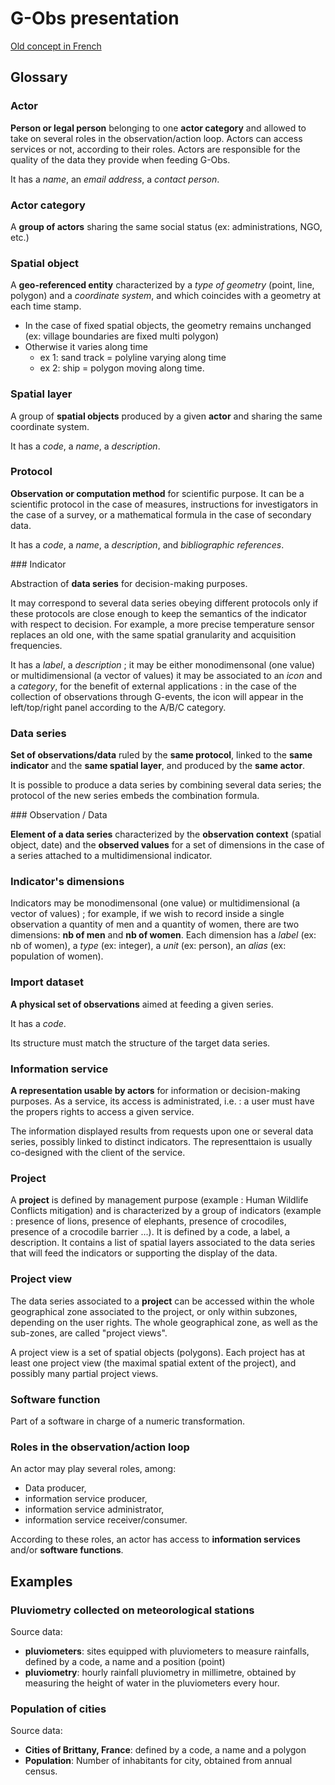 # G-Obs presentation

[Old concept in French](./old_french_doc)

## Glossary

### Actor

**Person or legal person** belonging to one **actor category** and allowed to take on several roles in the observation/action loop. Actors can access services or not, according to their roles. Actors are responsible for the quality of the data they provide when feeding G-Obs.

It has a _name_, an _email address_, a _contact person_.

### Actor category

A **group of actors** sharing the same social status (ex: administrations, NGO, etc.)

### Spatial object

A **geo-referenced entity** characterized by a _type of geometry_ (point, line, polygon) and a _coordinate system_, and which coincides with a geometry at each time stamp.

* In the case of fixed spatial objects, the geometry remains unchanged (ex: village boundaries are fixed multi polygon)
* Otherwise it varies along time
    - ex 1: sand track = polyline varying along time
    - ex 2: ship = polygon moving along time.

### Spatial layer

A group of **spatial objects** produced by a given **actor** and sharing the same coordinate system.

It has a _code_, a _name_, a _description_.

### Protocol

**Observation or computation method** for scientific purpose. It can be a scientific protocol in the case of measures, instructions for investigators in the case of a survey, or a mathematical formula in the case of secondary data.

It has a _code_, a _name_, a _description_, and _bibliographic references_.

### Indicator

Abstraction of **data series** for decision-making purposes.

It may correspond to several data series obeying different protocols only if these protocols are close enough to keep the semantics of the indicator with respect to decision. For example, a more precise temperature sensor replaces an old one, with the same spatial granularity and acquisition frequencies.

It has a _label_, a _description_ ; it may be either monodimensonal (one value) or multidimensional (a vector of values)
it may be associated to an _icon_ and a _category_, for the benefit of external applications : in the case of the collection of observations through G-events, the icon will appear in the left/top/right panel according to the A/B/C category.


### Data series

**Set of observations/data** ruled by the **same protocol**, linked to the **same indicator** and the **same spatial layer**, and produced by the **same actor**.

It is possible to produce a data series by combining several data series; the protocol of the new series embeds the combination formula.

### Observation / Data

**Element of a data series** characterized by the **observation context** (spatial object, date) and the **observed values** for a set of dimensions in the case of a series attached to a multidimensional indicator.

### Indicator's dimensions

Indicators may be monodimensonal (one value) or multidimensional (a vector of values) ; for example, if we wish to record inside a single observation a quantity of men and a quantity of women, there are two dimensions: **nb of men** and **nb of women**.
Each dimension has a _label_ (ex: nb of women), a _type_ (ex: integer), a _unit_ (ex: person), an _alias_ (ex: population of women).


### Import dataset

**A physical set of observations** aimed at feeding a given series.

It has a _code_.

Its structure must match the structure of the target data series.

### Information service

**A representation usable by actors** for information or decision-making purposes. As a service, its access is administrated, i.e. : a user must have the propers rights to access a given service.

The information displayed results from requests upon one or several data series, possibly linked to distinct indicators. The representtaion is usually co-designed with the client of the service.

### Project

A **project** is defined by management purpose (example : Human Wildlife Conflicts mitigation) and is characterized by a group of indicators (example : presence of lions, presence of elephants, presence of crocodiles, presence of a crocodile barrier ...).
It is defined by a code, a label, a description.
It contains a list of spatial layers associated to the data series that will feed the indicators or supporting the display of the data.

### Project view

The data series associated to a **project** can be accessed within the whole geographical zone associated to the project, or only within subzones, depending on the user rights. The whole geographical zone, as well as the sub-zones, are called "project views".

A project view is a set of spatial objects (polygons).
Each project has at least one project view (the maximal spatial extent of the project), and possibly many partial project views.

### Software function

Part of a software in charge of a numeric transformation.

### Roles in the observation/action loop

An actor may play several roles, among:

* Data producer,
* information service producer,
* information service administrator,
* information service receiver/consumer.

According to these roles, an actor has access to **information services** and/or **software functions**.


## Examples

### Pluviometry collected on meteorological stations

Source data:

* **pluviometers**: sites equipped with pluviometers to measure rainfalls, defined by a code, a name and a position (point)
* **pluviometry**: hourly rainfall pluviometry in millimetre, obtained by measuring the height of water in the pluviometers every hour.

### Population of cities

Source data:

* **Cities of Brittany, France**: defined by a code, a name and a polygon
* **Population**: Number of inhabitants for city, obtained from annual census.
